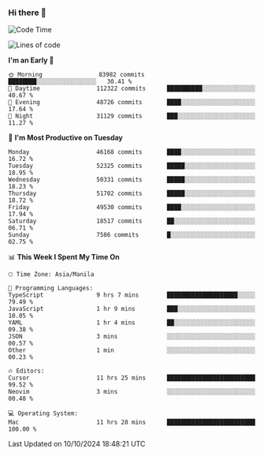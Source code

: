 ### Hi there 👋

<!--START_SECTION:waka-->
![Code Time](http://img.shields.io/badge/Code%20Time-5%2C632%20hrs%207%20mins-blue)

![Lines of code](https://img.shields.io/badge/From%20Hello%20World%20I%27ve%20Written-121.5%20million%20lines%20of%20code-blue)

**I'm an Early 🐤** 

```text
🌞 Morning                83982 commits       ████████░░░░░░░░░░░░░░░░░   30.41 % 
🌆 Daytime                112322 commits      ██████████░░░░░░░░░░░░░░░   40.67 % 
🌃 Evening                48726 commits       ████░░░░░░░░░░░░░░░░░░░░░   17.64 % 
🌙 Night                  31129 commits       ███░░░░░░░░░░░░░░░░░░░░░░   11.27 % 
```
📅 **I'm Most Productive on Tuesday** 

```text
Monday                   46168 commits       ████░░░░░░░░░░░░░░░░░░░░░   16.72 % 
Tuesday                  52325 commits       █████░░░░░░░░░░░░░░░░░░░░   18.95 % 
Wednesday                50331 commits       █████░░░░░░░░░░░░░░░░░░░░   18.23 % 
Thursday                 51702 commits       █████░░░░░░░░░░░░░░░░░░░░   18.72 % 
Friday                   49530 commits       ████░░░░░░░░░░░░░░░░░░░░░   17.94 % 
Saturday                 18517 commits       ██░░░░░░░░░░░░░░░░░░░░░░░   06.71 % 
Sunday                   7586 commits        █░░░░░░░░░░░░░░░░░░░░░░░░   02.75 % 
```


📊 **This Week I Spent My Time On** 

```text
🕑︎ Time Zone: Asia/Manila

💬 Programming Languages: 
TypeScript               9 hrs 7 mins        ████████████████████░░░░░   79.49 % 
JavaScript               1 hr 9 mins         ███░░░░░░░░░░░░░░░░░░░░░░   10.05 % 
YAML                     1 hr 4 mins         ██░░░░░░░░░░░░░░░░░░░░░░░   09.38 % 
JSON                     3 mins              ░░░░░░░░░░░░░░░░░░░░░░░░░   00.57 % 
Other                    1 min               ░░░░░░░░░░░░░░░░░░░░░░░░░   00.23 % 

🔥 Editors: 
Cursor                   11 hrs 25 mins      █████████████████████████   99.52 % 
Neovim                   3 mins              ░░░░░░░░░░░░░░░░░░░░░░░░░   00.48 % 

💻 Operating System: 
Mac                      11 hrs 28 mins      █████████████████████████   100.00 % 
```


 Last Updated on 10/10/2024 18:48:21 UTC
<!--END_SECTION:waka-->


<!--
**rad182/rad182** is a ✨ _special_ ✨ repository because its `README.md` (this file) appears on your GitHub profile.

Here are some ideas to get you started:

- 🔭 I’m currently working on ...
- 🌱 I’m currently learning ...
- 👯 I’m looking to collaborate on ...
- 🤔 I’m looking for help with ...
- 💬 Ask me about ...
- 📫 How to reach me: ...
- 😄 Pronouns: ...
- ⚡ Fun fact: ...
-->
